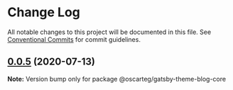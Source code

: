 # Change Log

All notable changes to this project will be documented in this file.
See [Conventional Commits](https://conventionalcommits.org) for commit guidelines.

## [0.0.5](https://github.com/oscarteg/gatsby-themes/compare/@oscarteg/gatsby-theme-blog-core@0.0.4...@oscarteg/gatsby-theme-blog-core@0.0.5) (2020-07-13)

**Note:** Version bump only for package @oscarteg/gatsby-theme-blog-core
